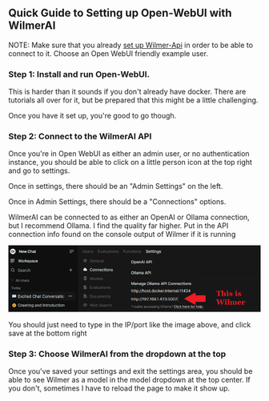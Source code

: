 ## Quick Guide to Setting up Open-WebUI with WilmerAI

NOTE: Make sure that you already [set up Wilmer-Api](Wilmer-Api.md) in order to be able to connect to it. Choose
an Open WebUI friendly example user.

### Step 1: Install and run Open-WebUI.

This is harder than it sounds if you don't already have docker. There are tutorials all over for it,
but be prepared that this might be a little challenging.

Once you have it set up, you're good to go though.

### Step 2: Connect to the WilmerAI API

Once you're in Open WebUI as either an admin user, or no authentication instance, you should be able to
click on a little person icon at the top right and go to settings.

Once in settings, there should be an "Admin Settings" on the left.

Once in Admin Settings, there should be a "Connections" options.

WilmerAI can be connected to as either an OpenAI or Ollama connection, but I recommend Ollama. I find the
quality far higher. Put in the API connection info found on the console output of Wilmer if it is running

![Ollama connection example](../../Docs/Examples/Images/OW_ollama_settings.png)

You should just need to type in the IP/port like the image above, and click save at the bottom right

### Step 3: Choose WilmerAI from the dropdown at the top

Once you've saved your settings and exit the settings area, you should be able to see Wilmer as a model
in the model dropdown at the top center. If you don't, sometimes I have to reload the page to make it show up.

